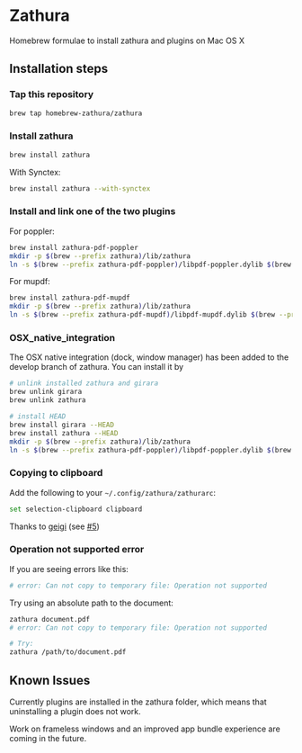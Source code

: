 # Zathura

Homebrew formulae to install zathura and plugins on Mac OS X

## Installation steps

### Tap this repository
```sh
brew tap homebrew-zathura/zathura
```

### Install zathura
```sh
brew install zathura
```

With Synctex:
```sh
brew install zathura --with-synctex
```

### Install and link one of the two plugins

For poppler:
```sh
brew install zathura-pdf-poppler
mkdir -p $(brew --prefix zathura)/lib/zathura
ln -s $(brew --prefix zathura-pdf-poppler)/libpdf-poppler.dylib $(brew --prefix zathura)/lib/zathura/libpdf-poppler.dylib
```

For mupdf:
```sh
brew install zathura-pdf-mupdf
mkdir -p $(brew --prefix zathura)/lib/zathura
ln -s $(brew --prefix zathura-pdf-mupdf)/libpdf-mupdf.dylib $(brew --prefix zathura)/lib/zathura/libpdf-mupdf.dylib
```

### OSX_native_integration

The OSX native integration (dock, window manager) has been added to the develop branch of zathura.
You can install it by
```sh
# unlink installed zathura and girara
brew unlink girara
brew unlink zathura

# install HEAD
brew install girara --HEAD
brew install zathura --HEAD
mkdir -p $(brew --prefix zathura)/lib/zathura
ln -s $(brew --prefix zathura-pdf-poppler)/libpdf-poppler.dylib $(brew --prefix zathura)/lib/zathura/libpdf-poppler.dylib
```

### Copying to clipboard
Add the following to your `~/.config/zathura/zathurarc`:
```sh
set selection-clipboard clipboard
```
Thanks to [geigi](https://github.com/geigi) (see [#5](https://github.com/zegervdv/homebrew-zathura/issues/5))

### Operation not supported error

If you are seeing errors like this:

```sh
# error: Can not copy to temporary file: Operation not supported
```

Try using an absolute path to the document:
```sh
zathura document.pdf
# error: Can not copy to temporary file: Operation not supported

# Try:
zathura /path/to/document.pdf
```

## Known Issues
Currently plugins are installed in the zathura folder, which means that uninstalling a plugin does not work.

Work on frameless windows and an improved app bundle experience are coming in the future.
